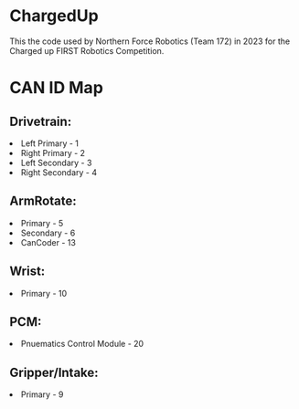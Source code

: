 # ChargedUp
This the code used by Northern Force Robotics (Team 172) in 2023 for the Charged up FIRST Robotics Competition. 

# CAN ID Map

## Drivetrain:

<li>Left Primary - 1</li>
<li>Right Primary - 2</li>
<li>Left Secondary - 3</li>
<li>Right Secondary - 4</li>

## ArmRotate:

<li>Primary - 5</li>
<li>Secondary - 6</li>
<li>CanCoder - 13</li>

## Wrist:

<li>Primary - 10</li>

## PCM:

<li>Pnuematics Control Module - 20</li>

## Gripper/Intake:

<li>Primary - 9</li>